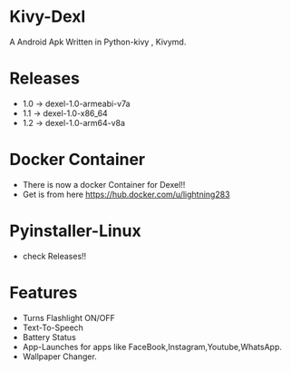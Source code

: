 # Kivy-Dexl
A Android Apk Written in Python-kivy , Kivymd.
# Releases
-  1.0 -> dexel-1.0-armeabi-v7a
-  1.1 -> dexel-1.0-x86_64
-  1.2 -> dexel-1.0-arm64-v8a
# Docker Container
-  There is now a docker Container for Dexel!!
-  Get is from here https://hub.docker.com/u/lightning283
# Pyinstaller-Linux
-  check Releases!!
# Features
-  Turns Flashlight ON/OFF
-  Text-To-Speech
-  Battery Status
-  App-Launches for apps like FaceBook,Instagram,Youtube,WhatsApp.
-  Wallpaper Changer.
